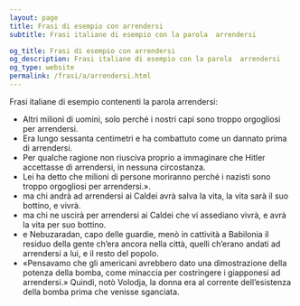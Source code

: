 ```yaml
---
layout: page
title: Frasi di esempio con arrendersi 
subtitle: Frasi italiane di esempio con la parola  arrendersi

og_title: Frasi di esempio con arrendersi 
og_description: Frasi italiane di esempio con la parola  arrendersi
og_type: website
permalink: /frasi/a/arrendersi.html
---
```


Frasi italiane di esempio contenenti la parola arrendersi:


- Altri milioni di uomini, solo perché i nostri capi sono troppo orgogliosi per arrendersi.
- Era lungo sessanta centimetri e ha combattuto come un dannato prima di arrendersi.
- Per qualche ragione non riusciva proprio a immaginare che Hitler accettasse di arrendersi, in nessuna circostanza.
- Lei ha detto che milioni di persone moriranno perché i nazisti sono troppo orgogliosi per arrendersi.».
- ma chi andrà ad arrendersi ai Caldei avrà salva la vita, la vita sarà il suo bottino, e vivrà.
- ma chi ne uscirà per arrendersi ai Caldei che vi assediano vivrà, e avrà la vita per suo bottino.
- e Nebuzaradan, capo delle guardie, menò in cattività a Babilonia il residuo della gente ch’era ancora nella città, quelli ch’erano andati ad arrendersi a lui, e il resto del popolo.
- «Pensavamo che gli americani avrebbero dato una dimostrazione della potenza della bomba, come minaccia per costringere i giapponesi ad arrendersi.» Quindi, notò Volodja, la donna era al corrente dell’esistenza della bomba prima che venisse sganciata.
